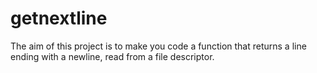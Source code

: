 # getnextline

The aim of this project is to make you code a function that returns a line
ending with a newline, read from a file descriptor.
